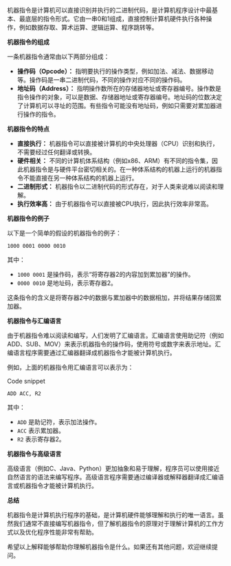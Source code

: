 机器指令是计算机可以直接识别并执行的二进制代码，是计算机程序设计中最基本、最底层的指令形式。它由一串0和1组成，直接控制计算机硬件执行各种操作，例如数据存取、算术运算、逻辑运算、程序跳转等。

**机器指令的组成**

一条机器指令通常由以下两部分组成：

- **操作码（Opcode）：** 指明要执行的操作类型，例如加法、减法、数据移动等。操作码是一串二进制代码，不同的操作对应不同的操作码。
- **地址码（Address）：** 指明操作数所在的存储器地址或寄存器编号。操作数是指令操作的对象，可以是数据、存储器地址或寄存器编号。地址码的位数决定了计算机可以寻址的范围。有些指令可能没有地址码，例如只需要对累加器进行操作的指令。

**机器指令的特点**

- **直接执行：** 机器指令可以直接被计算机的中央处理器（CPU）识别和执行，不需要经过任何翻译或转换。
- **硬件相关：** 不同的计算机体系结构（例如x86、ARM）有不同的指令集，因此机器指令是与硬件平台密切相关的。在一种体系结构的机器上运行的机器指令不能直接在另一种体系结构的机器上运行。
- **二进制形式：** 机器指令以二进制代码的形式存在，对于人类来说难以阅读和理解。
- **执行效率高：** 由于机器指令可以直接被CPU执行，因此执行效率非常高。

**机器指令的例子**

以下是一个简单的假设的机器指令的例子：

```
1000 0001 0000 0010
```

其中：

- `1000 0001` 是操作码，表示“将寄存器2的内容加到累加器”的操作。
- `0000 0010` 是地址码，表示寄存器2。

这条指令的含义是将寄存器2中的数据与累加器中的数据相加，并将结果存储回累加器。

**机器指令与汇编语言**

由于机器指令难以阅读和编写，人们发明了汇编语言。汇编语言使用助记符（例如ADD、SUB、MOV）来表示机器指令的操作码，使用符号或数字来表示地址。汇编语言程序需要通过汇编器翻译成机器指令才能被计算机执行。

例如，上面的机器指令用汇编语言可以表示为：

Code snippet

```
ADD ACC, R2
```

其中：

- `ADD` 是助记符，表示加法操作。
- `ACC` 表示累加器。
- `R2` 表示寄存器2。

**机器指令与高级语言**

高级语言（例如C、Java、Python）更加抽象和易于理解，程序员可以使用接近自然语言的语法来编写程序。高级语言程序需要通过编译器或解释器翻译成汇编语言或机器指令才能被计算机执行。

**总结**

机器指令是计算机执行程序的基础，是计算机硬件能够理解和执行的唯一语言。虽然我们通常不直接编写机器指令，但了解机器指令的原理对于理解计算机的工作方式以及优化程序性能非常有帮助。

希望以上解释能够帮助你理解机器指令是什么。如果还有其他问题，欢迎继续提问。